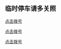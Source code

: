 ## 临时停车请多关照




<a href="tel:17810377930">点击拨号</a>

<a href="tel:17810377930">点击拨号</a>

<a href="tel:17810377930">点击拨号</a>



















